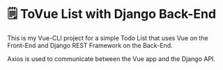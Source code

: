 # 🗒 ToVue List with Django Back-End

This is my Vue-CLI project for a simple Todo List that uses Vue on the Front-End and Django REST Framework on the Back-End.

Axios is used to communicate between the Vue app and the Django API.